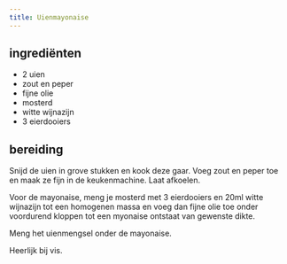 ```yaml
---
title: Uienmayonaise
---
```


## ingrediënten
* 2 uien
* zout en peper
* fijne olie
* mosterd
* witte wijnazijn
* 3 eierdooiers

##  bereiding 
Snijd de uien in grove stukken en kook deze gaar. Voeg zout en peper toe en maak ze fijn in de keukenmachine. Laat afkoelen.

Voor de mayonaise, meng je mosterd met 3 eierdooiers en 20ml witte wijnazijn tot een homogenen massa en voeg dan fijne olie toe onder voordurend kloppen tot een myonaise ontstaat van gewenste dikte.

Meng het uienmengsel onder de mayonaise.

Heerlijk bij vis.

